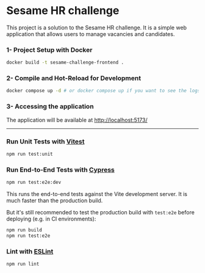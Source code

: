 # Sesame HR challenge

This project is a solution to the Sesame HR challenge. It is a simple web application that allows users to manage vacancies and candidates.

### 1- Project Setup with Docker

```sh
docker build -t sesame-challenge-frontend .
```

### 2- Compile and Hot-Reload for Development

```sh
docker compose up -d # or docker compose up if you want to see the logs
```

### 3- Accessing the application

The application will be available at [http://localhost:5173/](http://localhost:5173/)

---

### Run Unit Tests with [Vitest](https://vitest.dev/)

```sh
npm run test:unit
```

### Run End-to-End Tests with [Cypress](https://www.cypress.io/)

```sh
npm run test:e2e:dev
```

This runs the end-to-end tests against the Vite development server.
It is much faster than the production build.

But it's still recommended to test the production build with `test:e2e` before deploying (e.g. in CI environments):

```sh
npm run build
npm run test:e2e
```

### Lint with [ESLint](https://eslint.org/)

```sh
npm run lint
```
